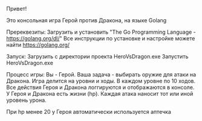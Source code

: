 Привет!

Это консольная игра Герой против Дракона, на языке Golang

Пререквезиты:
Загрузить и установить "The Go Programming Language - https://golang.org/dl/"
Все инструкции по установке и настройке можете найти https://golang.org/

Запуск:
Загрузить с директории проекта HeroVsDragon.exe
Запустить HeroVsDragon.exe

Процесс игры:
Вы - Герой. Ваша задача - выбирать оружие для атаки на Дракона.
Игра делится на уровни и ходы. В каждом уровне по 10 ходов.
Все действия Героя и Дракона логгируются и отображаются в консоле.
У Героя и Дракона есть жизни (hp). Каждая атака наносит тот или иной уровень урона.

При hp менее 20 у Героя автоматически используется аптечка